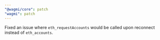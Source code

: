 ```yaml
---
"@wagmi/core": patch
"wagmi": patch
---
```


Fixed an issue where `eth_requestAccounts` would be called upon reconnect instead of `eth_accounts`.
